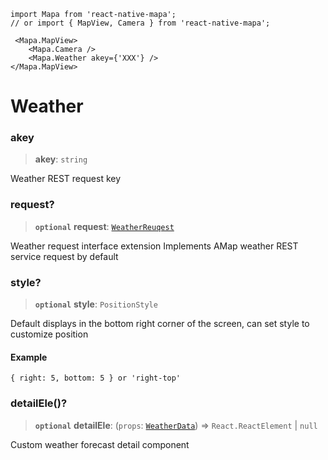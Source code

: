 ```tsx
import Mapa from 'react-native-mapa';
// or import { MapView, Camera } from 'react-native-mapa';

 <Mapa.MapView>
    <Mapa.Camera />
    <Mapa.Weather akey={'XXX'} />
</Mapa.MapView>
```

# Weather
### akey

> **akey**: `string`

Weather REST request key

### request?

> **`optional`** **request**: [`WeatherReuqest`](WeatherReuqest.md)

Weather request interface extension
Implements AMap weather REST service request by default

### style?

> **`optional`** **style**: `PositionStyle`

Default displays in the bottom right corner of the screen, can set style to customize position

#### Example

```
{ right: 5, bottom: 5 } or 'right-top'
```

### detailEle()?

> **`optional`** **detailEle**: (`props`: [`WeatherData`]()) => `React.ReactElement` \| `null`

Custom weather forecast detail component
